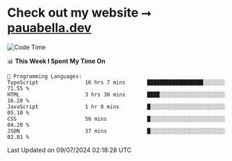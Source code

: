 # Check out my website ⭢ [pauabella.dev](https://pauabella.dev)

<!--START_SECTION:waka-->
![Code Time](http://img.shields.io/badge/Code%20Time-3%2C540%20hrs%201%20min-blue)

📊 **This Week I Spent My Time On** 

```text
💬 Programming Languages: 
TypeScript               16 hrs 7 mins       ██████████████████░░░░░░░   71.55 % 
HTML                     3 hrs 38 mins       ████░░░░░░░░░░░░░░░░░░░░░   16.20 % 
JavaScript               1 hr 8 mins         █░░░░░░░░░░░░░░░░░░░░░░░░   05.10 % 
CSS                      56 mins             █░░░░░░░░░░░░░░░░░░░░░░░░   04.20 % 
JSON                     37 mins             █░░░░░░░░░░░░░░░░░░░░░░░░   02.81 % 
```


 Last Updated on 09/07/2024 02:18:28 UTC
<!--END_SECTION:waka-->
